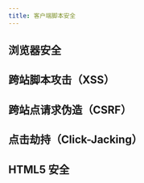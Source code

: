 ```yaml
---
title: 客户端脚本安全
---
```


## 浏览器安全

## 跨站脚本攻击（XSS）

## 跨站点请求伪造（CSRF）

## 点击劫持（Click-Jacking）

## HTML5 安全

